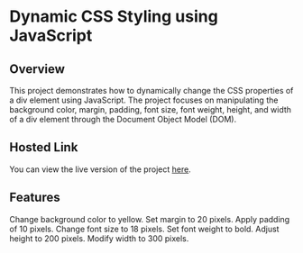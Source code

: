 # Dynamic CSS Styling using JavaScript
## Overview
This project demonstrates how to dynamically change the CSS properties of a div element using JavaScript. The project focuses on manipulating the background color, margin, padding, font size, font weight, height, and width of a div element through the Document Object Model (DOM).

## Hosted Link
You can view the live version of the project [here](https://pritiranjanpatra2.github.io/Js-Dom-1/).

## Features
Change background color to yellow.
Set margin to 20 pixels.
Apply padding of 10 pixels.
Change font size to 18 pixels.
Set font weight to bold.
Adjust height to 200 pixels.
Modify width to 300 pixels.
